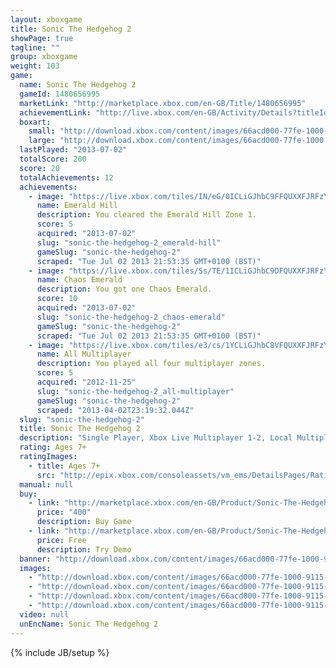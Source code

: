 ```yaml
---
layout: xboxgame
title: Sonic The Hedgehog 2
showPage: true
tagline: ""
group: xboxgame
weight: 103
game: 
  name: Sonic The Hedgehog 2
  gameId: 1480656995
  marketLink: "http://marketplace.xbox.com/en-GB/Title/1480656995"
  achievementLink: "http://live.xbox.com/en-GB/Activity/Details?titleId=1480656995"
  boxart: 
    small: "http://download.xbox.com/content/images/66acd000-77fe-1000-9115-d80258410863/1033/boxartsm.jpg"
    large: "http://download.xbox.com/content/images/66acd000-77fe-1000-9115-d80258410863/1033/boxartlg.jpg"
  lastPlayed: "2013-07-02"
  totalScore: 200
  score: 20
  totalAchievements: 12
  achievements: 
    - image: "https://live.xbox.com/tiles/IN/eG/0ICLiGJhbC9FFQUXXFJRFzYzL2FjaC8wLzEAAAAA5+fn-6nXOw==.jpg"
      name: Emerald Hill
      description: You cleared the Emerald Hill Zone 1.
      score: 5
      acquired: "2013-07-02"
      slug: "sonic-the-hedgehog-2_emerald-hill"
      gameSlug: "sonic-the-hedgehog-2"
      scraped: "Tue Jul 02 2013 21:53:35 GMT+0100 (BST)"
    - image: "https://live.xbox.com/tiles/Ss/TE/1ICLiGJhbC9DFQUXXFJRFzYzL2FjaC8wLzcAAAAA5+fn++vEUQ==.jpg"
      name: Chaos Emerald
      description: You got one Chaos Emerald.
      score: 10
      acquired: "2013-07-02"
      slug: "sonic-the-hedgehog-2_chaos-emerald"
      gameSlug: "sonic-the-hedgehog-2"
      scraped: "Tue Jul 02 2013 21:53:35 GMT+0100 (BST)"
    - image: "https://live.xbox.com/tiles/e3/cs/1YCLiGJhbC8VFQUXXFJRFzYzL2FjaC8wL2EAAAAA5+fn+gN3YA==.jpg"
      name: All Multiplayer
      description: You played all four multiplayer zones.
      score: 5
      acquired: "2012-11-25"
      slug: "sonic-the-hedgehog-2_all-multiplayer"
      gameSlug: "sonic-the-hedgehog-2"
      scraped: "2013-04-02T23:19:32.044Z"
  slug: "sonic-the-hedgehog-2"
  title: Sonic The Hedgehog 2
  description: "Single Player, Xbox Live Multiplayer 1-2, Local Multiplayer 1-2,  HD (High Definition). Dr.Eggman (AKA Dr.Robotnik) begins his zealous search for the Chaos Emeralds to fuel his new &quot;Death Egg&quot; contraption. One afternoon, he launches his full-scale attack on the island. Dr.Eggman imprisons all of the helpless animals of the island and turns them into mindless worker drones. Fortunately, Sonic will thwart the Doctor&apos;s plans at all costs. This time, he isn&apos;t alone, as Tails decides to aid him in the battle. Together they must locate the Chaos Emeralds before Dr.Eggman does, and put an end to this diabolical scheme. There are no refunds for this item. For more information, see www.xbox.com/live/accounts."
  rating: Ages 7+
  ratingImages: 
    - title: Ages 7+
      src: "http://epix.xbox.com/consoleassets/vm_ems/DetailsPages/RatingSystemID/14/default/Values/14002.png"
  manual: null
  buy: 
    - link: "http://marketplace.xbox.com/en-GB/Product/Sonic-The-Hedgehog-2/66acd000-77fe-1000-9115-d80258410863?purchase=1&amp;DownloadType=Game"
      price: "400"
      description: Buy Game
    - link: "http://marketplace.xbox.com/en-GB/Product/Sonic-The-Hedgehog-2/66acd000-77fe-1000-9115-d80258410863?purchase=1&amp;DownloadType=GameDemo"
      price: Free
      description: Try Demo
  banner: "http://download.xbox.com/content/images/66acd000-77fe-1000-9115-d80258410863/1033/banner.png"
  images: 
    - "http://download.xbox.com/content/images/66acd000-77fe-1000-9115-d80258410863/1033/screenlg1.jpg"
    - "http://download.xbox.com/content/images/66acd000-77fe-1000-9115-d80258410863/1033/screenlg2.jpg"
    - "http://download.xbox.com/content/images/66acd000-77fe-1000-9115-d80258410863/1033/screenlg3.jpg"
    - "http://download.xbox.com/content/images/66acd000-77fe-1000-9115-d80258410863/1033/screenlg4.jpg"
  video: null
  unEncName: Sonic The Hedgehog 2
---
```

{% include JB/setup %}